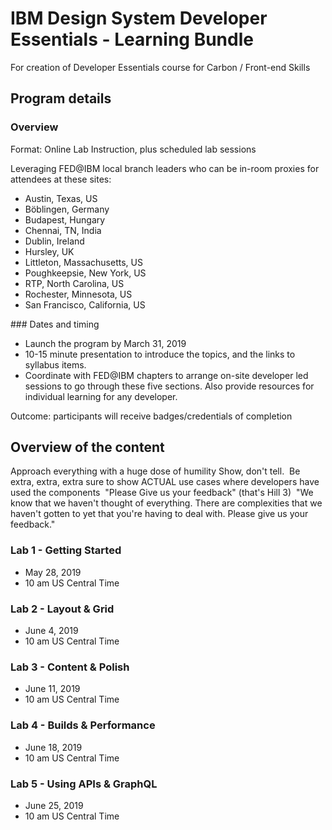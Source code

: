 # IBM Design System Developer Essentials - Learning Bundle
For creation of Developer Essentials course for Carbon / Front-end Skills



## Program details


### Overview

Format: Online Lab Instruction, plus scheduled lab sessions

Leveraging FED@IBM local branch leaders who can be in-room proxies for attendees at these sites:

* Austin, Texas, US  
* Böblingen, Germany 
* Budapest, Hungary 
* Chennai, TN, India 
* Dublin, Ireland
* Hursley, UK  
* Littleton, Massachusetts, US   
* Poughkeepsie, New York, US  
* RTP, North Carolina, US 
* Rochester, Minnesota, US  
* San Francisco, California, US 

### Dates and timing  

* Launch the program by March 31, 2019
* 10-15 minute presentation to introduce the topics, and the links to syllabus items.
* Coordinate with FED@IBM chapters to arrange on-site developer led sessions to go through these five sections. Also provide resources for individual learning for any developer.

Outcome: participants will receive badges/credentials of completion

## Overview of the content

Approach everything with a huge dose of humility
Show, don't tell. 
Be extra, extra, extra sure to show ACTUAL use cases where developers have used the components 
"Please Give us your feedback" (that's Hill 3) 
"We know that we haven't thought of everything. There are complexities that we haven't gotten to yet that you're having to deal with. Please give us your feedback."


### Lab 1 - Getting Started
* May 28, 2019
* 10 am US Central Time

### Lab 2 - Layout & Grid
* June 4, 2019
* 10 am US Central Time

### Lab 3 - Content & Polish
* June 11, 2019
* 10 am US Central Time

### Lab 4 - Builds & Performance 
* June 18, 2019
* 10 am US Central Time

### Lab 5 - Using APIs & GraphQL
* June 25, 2019
* 10 am US Central Time

